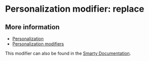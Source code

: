 # Personalization modifier: replace

## More information

* [Personalization](./personalization)
* [Personalization modifiers](./personalization-modifiers)

This modifier can also be found in the [Smarty Documentation]().

